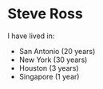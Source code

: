 # Steve Ross
I have lived in:
* San Antonio (20 years)
* New York (30 years)
* Houston (3 years)
* Singapore (1 year)
